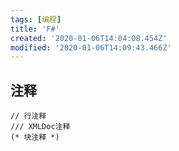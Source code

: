 ```yaml
---
tags: [编程]
title: 'F#'
created: '2020-01-06T14:04:08.454Z'
modified: '2020-01-06T14:09:43.466Z'
---
```


## 注释

```
// 行注释
/// XMLDoc注释
(* 块注释 *)
```

